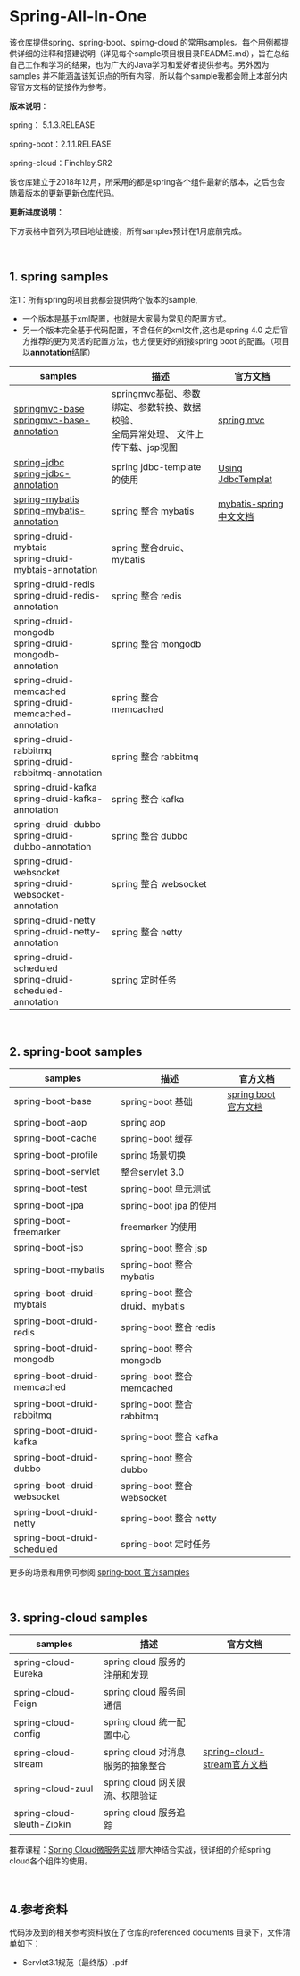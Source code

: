 # Spring-All-In-One

该仓库提供spring、spring-boot、spirng-cloud 的常用samples。每个用例都提供详细的注释和搭建说明（详见每个sample项目根目录README.md），旨在总结自己工作和学习的结果，也为广大的Java学习和爱好者提供参考。另外因为samples 并不能涵盖该知识点的所有内容，所以每个sample我都会附上本部分内容官方文档的链接作为参考。

**版本说明**：

spring： 5.1.3.RELEASE

spring-boot：2.1.1.RELEASE

spring-cloud：Finchley.SR2

该仓库建立于2018年12月，所采用的都是spring各个组件最新的版本，之后也会随着版本的更新更新仓库代码。

**更新进度说明：**

下方表格中首列为项目地址链接，所有samples预计在1月底前完成。

<br/>

## 1. spring samples

注1：所有spring的项目我都会提供两个版本的sample,

- 一个版本是基于xml配置，也就是大家最为常见的配置方式。
- 另一个版本完全基于代码配置，不含任何的xml文件,这也是spring 4.0 之后官方推荐的更为灵活的配置方法，也方便更好的衔接spring boot 的配置。（项目以**annotation**结尾）

| samples                                                      | 描述                                                         | 官方文档                                                     |
| ------------------------------------------------------------ | ------------------------------------------------------------ | ------------------------------------------------------------ |
| [springmvc-base](https://github.com/heibaiying/Spring-All-In-One/tree/master/spring/springmvc-base)<br/>[springmvc-base-annotation](https://github.com/heibaiying/Spring-All-In-One/tree/master/spring/springmvc-base-annotation) | springmvc基础、参数绑定、参数转换、数据校验、<br/>全局异常处理、 文件上传下载、jsp视图 | [spring mvc ](https://docs.spring.io/spring/docs/5.1.3.RELEASE/spring-framework-reference/web.html#mvc) |
| [spring-jdbc](https://github.com/heibaiying/Spring-All-In-One/tree/master/spring/spring-jdbc)<br/>[spring-jdbc-annotation](https://github.com/heibaiying/Spring-All-In-One/tree/master/spring/spring-jdbc-annotation) | spring jdbc-template 的使用                                  | [Using JdbcTemplat](https://docs.spring.io/spring/docs/5.1.3.RELEASE/spring-framework-reference/data-access.html#jdbc-JdbcTemplate) |
| [spring-mybatis](https://github.com/heibaiying/Spring-All-In-One/tree/master/spring/spring-mybatis)<br/>[spring-mybatis-annotation](https://github.com/heibaiying/Spring-All-In-One/tree/master/spring/mybatis-annotation) | spring 整合 mybatis                                          | [mybatis-spring中文文档](http://www.mybatis.org/spring/zh/index.html) |
| spring-druid-mybtais<br/>spring-druid-mybtais-annotation     | spring 整合druid、mybatis                                    |                                                              |
| spring-druid-redis<br/>spring-druid-redis-annotation         | spring 整合 redis                                            |                                                              |
| spring-druid-mongodb<br/>spring-druid-mongodb-annotation     | spring 整合 mongodb                                          |                                                              |
| spring-druid-memcached<br/>spring-druid-memcached-annotation | spring 整合 memcached                                        |                                                              |
| spring-druid-rabbitmq<br/>spring-druid-rabbitmq-annotation   | spring 整合 rabbitmq                                         |                                                              |
| spring-druid-kafka<br/>spring-druid-kafka-annotation         | spring 整合 kafka                                            |                                                              |
| spring-druid-dubbo<br/>spring-druid-dubbo-annotation         | spring 整合 dubbo                                            |                                                              |
| spring-druid-websocket<br/>spring-druid-websocket-annotation | spring 整合 websocket                                        |                                                              |
| spring-druid-netty<br/>spring-druid-netty-annotation         | spring 整合 netty                                            |                                                              |
| spring-druid-scheduled<br/>spring-druid-scheduled-annotation | spring 定时任务                                              |                                                              |

<br/>

## 2. spring-boot samples

| samples                     | 描述                           | 官方文档                                                     |
| --------------------------- | ------------------------------ | ------------------------------------------------------------ |
| spring-boot-base            | spring-boot 基础               | [spring boot 官方文档](https://docs.spring.io/spring-boot/docs/2.1.1.RELEASE/reference/htmlsingle/) |
| spring-boot-aop             | spring aop                     |                                                              |
| spring-boot-cache           | spring-boot 缓存               |                                                              |
| spring-boot-profile         | spring 场景切换                |                                                              |
| spring-boot-servlet         | 整合servlet 3.0                |                                                              |
| spring-boot-test            | spring-boot 单元测试           |                                                              |
| spring-boot-jpa             | spring-boot jpa 的使用         |                                                              |
| spring-boot-freemarker      | freemarker 的使用              |                                                              |
| spring-boot-jsp             | spring-boot 整合 jsp           |                                                              |
| spring-boot-mybatis         | spring-boot 整合 mybatis       |                                                              |
| spring-boot-druid-mybtais   | spring-boot 整合druid、mybatis |                                                              |
| spring-boot-druid-redis     | spring-boot 整合 redis         |                                                              |
| spring-boot-druid-mongodb   | spring-boot 整合 mongodb       |                                                              |
| spring-boot-druid-memcached | spring-boot 整合 memcached     |                                                              |
| spring-boot-druid-rabbitmq  | spring-boot 整合 rabbitmq      |                                                              |
| spring-boot-druid-kafka     | spring-boot 整合 kafka         |                                                              |
| spring-boot-druid-dubbo     | spring-boot 整合 dubbo         |                                                              |
| spring-boot-druid-websocket | spring-boot 整合 websocket     |                                                              |
| spring-boot-druid-netty     | spring-boot 整合 netty         |                                                              |
| spring-boot-druid-scheduled | spring-boot 定时任务           |                                                              |

更多的场景和用例可参阅 [spring-boot 官方samples ](https://github.com/spring-projects/spring-boot/tree/master/spring-boot-samples)

<br/>

## 3. spring-cloud samples

| samples                    | 描述                              | 官方文档                                                     |
| -------------------------- | --------------------------------- | ------------------------------------------------------------ |
| spring-cloud-Eureka        | spring cloud 服务的注册和发现     |                                                              |
| spring-cloud-Feign         | spring cloud 服务间通信           |                                                              |
| spring-cloud-config        | spring cloud 统一配置中心         |                                                              |
| spring-cloud-stream        | spring cloud 对消息服务的抽象整合 | [spring-cloud-stream官方文档](https://cloud.spring.io/spring-cloud-stream/) |
| spring-cloud-zuul          | spring cloud 网关限流、权限验证   |                                                              |
| spring-cloud-sleuth-Zipkin | spring cloud 服务追踪             |                                                              |

推荐课程：[Spring Cloud微服务实战](https://coding.imooc.com/class/187.html) 廖大神结合实战，很详细的介绍spring cloud各个组件的使用。

<br/>

## 4.参考资料

代码涉及到的相关参考资料放在了仓库的referenced documents 目录下，文件清单如下：

- Servlet3.1规范（最终版）.pdf

